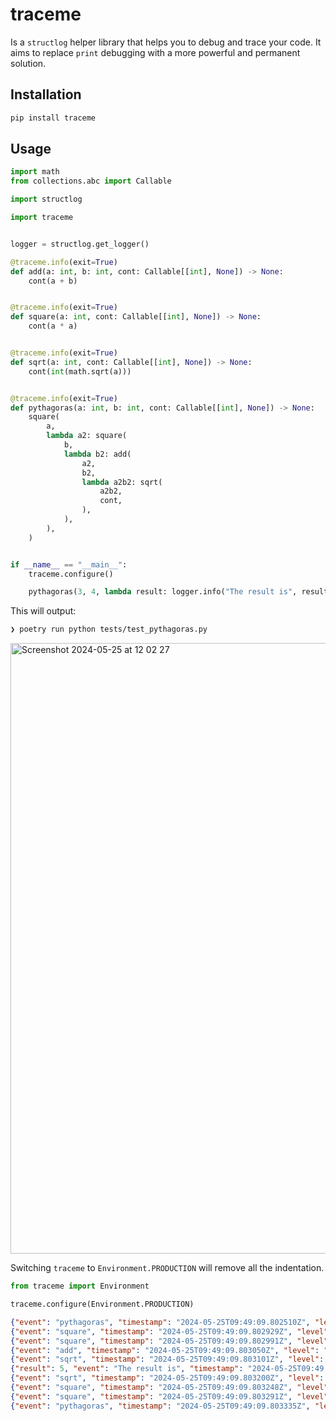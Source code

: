 # traceme

Is a `structlog` helper library that helps you to debug and trace your
code. It aims to replace `print` debugging with a more powerful and
permanent solution.

## Installation

```bash
pip install traceme
```

## Usage

```python
import math
from collections.abc import Callable

import structlog

import traceme


logger = structlog.get_logger()

@traceme.info(exit=True)
def add(a: int, b: int, cont: Callable[[int], None]) -> None:
    cont(a + b)


@traceme.info(exit=True)
def square(a: int, cont: Callable[[int], None]) -> None:
    cont(a * a)


@traceme.info(exit=True)
def sqrt(a: int, cont: Callable[[int], None]) -> None:
    cont(int(math.sqrt(a)))


@traceme.info(exit=True)
def pythagoras(a: int, b: int, cont: Callable[[int], None]) -> None:
    square(
        a,
        lambda a2: square(
            b,
            lambda b2: add(
                a2,
                b2,
                lambda a2b2: sqrt(
                    a2b2,
                    cont,
                ),
            ),
        ),
    )


if __name__ == "__main__":
    traceme.configure()

    pythagoras(3, 4, lambda result: logger.info("The result is", result=result))
```

This will output:

```bash
❯ poetry run python tests/test_pythagoras.py
```

<img width="977" alt="Screenshot 2024-05-25 at 12 02 27" src="https://github.com/dbrattli/traceme/assets/849479/9a435fe0-fd73-4c62-b55b-e84983402b86">


Switching `traceme` to `Environment.PRODUCTION` will remove all the indentation.

```python
from traceme import Environment

traceme.configure(Environment.PRODUCTION)
```

```json
{"event": "pythagoras", "timestamp": "2024-05-25T09:49:09.802510Z", "level": "info"}
{"event": "square", "timestamp": "2024-05-25T09:49:09.802929Z", "level": "info"}
{"event": "square", "timestamp": "2024-05-25T09:49:09.802991Z", "level": "info"}
{"event": "add", "timestamp": "2024-05-25T09:49:09.803050Z", "level": "debug"}
{"event": "sqrt", "timestamp": "2024-05-25T09:49:09.803101Z", "level": "info"}
{"result": 5, "event": "The result is", "timestamp": "2024-05-25T09:49:09.803147Z", "level": "debug"}
{"event": "sqrt", "timestamp": "2024-05-25T09:49:09.803200Z", "level": "info"}
{"event": "square", "timestamp": "2024-05-25T09:49:09.803248Z", "level": "info"}
{"event": "square", "timestamp": "2024-05-25T09:49:09.803291Z", "level": "info"}
{"event": "pythagoras", "timestamp": "2024-05-25T09:49:09.803335Z", "level": "info"}
```
